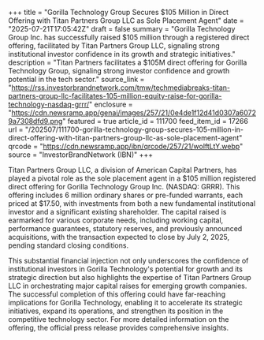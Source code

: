 +++
title = "Gorilla Technology Group Secures $105 Million in Direct Offering with Titan Partners Group LLC as Sole Placement Agent"
date = "2025-07-21T17:05:42Z"
draft = false
summary = "Gorilla Technology Group Inc. has successfully raised $105 million through a registered direct offering, facilitated by Titan Partners Group LLC, signaling strong institutional investor confidence in its growth and strategic initiatives."
description = "Titan Partners facilitates a $105M direct offering for Gorilla Technology Group, signaling strong investor confidence and growth potential in the tech sector."
source_link = "https://rss.investorbrandnetwork.com/tmw/techmediabreaks-titan-partners-group-llc-facilitates-105-million-equity-raise-for-gorilla-technology-nasdaq-grrr/"
enclosure = "https://cdn.newsramp.app/genai/images/257/21/0e4de1f12d41d0307a60729a7308dfd9.png"
featured = true
article_id = 111700
feed_item_id = 17266
url = "/202507/111700-gorilla-technology-group-secures-105-million-in-direct-offering-with-titan-partners-group-llc-as-sole-placement-agent"
qrcode = "https://cdn.newsramp.app/ibn/qrcode/257/21/wolftLtY.webp"
source = "InvestorBrandNetwork (IBN)"
+++

<p>Titan Partners Group LLC, a division of American Capital Partners, has played a pivotal role as the sole placement agent in a $105 million registered direct offering for Gorilla Technology Group Inc. (NASDAQ: GRRR). This offering includes 6 million ordinary shares or pre-funded warrants, each priced at $17.50, with investments from both a new fundamental institutional investor and a significant existing shareholder. The capital raised is earmarked for various corporate needs, including working capital, performance guarantees, statutory reserves, and previously announced acquisitions, with the transaction expected to close by July 2, 2025, pending standard closing conditions.</p><p>This substantial financial injection not only underscores the confidence of institutional investors in Gorilla Technology's potential for growth and its strategic direction but also highlights the expertise of Titan Partners Group LLC in orchestrating major capital raises for emerging growth companies. The successful completion of this offering could have far-reaching implications for Gorilla Technology, enabling it to accelerate its strategic initiatives, expand its operations, and strengthen its position in the competitive technology sector. For more detailed information on the offering, the official press release provides comprehensive insights.</p>